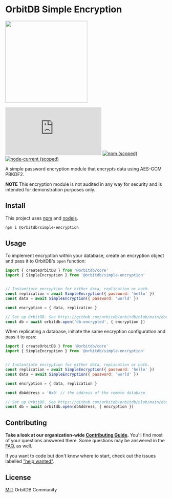 # OrbitDB Simple Encryption

<p align="left">
  <img src="https://github.com/orbitdb/orbitdb/blob/main/images/orbit_db_logo_color.png" width="256" />
</p>

[![Matrix](https://img.shields.io/matrix/orbit-db:matrix.org?label=chat%20on%20matrix)](https://app.element.io/#/room/#orbit-db:matrix.org) [![npm (scoped)](https://img.shields.io/npm/v/%40orbitdb/simple-encryption)](https://www.npmjs.com/package/%40orbitdb/simple-encryption) [![node-current (scoped)](https://img.shields.io/node/v/%40orbitdb/simple-encryption)](https://www.npmjs.com/package/@orbitdb/simple-encryption)

A simple password encryption module that encrypts data using AES-GCM PBKDF2.

**NOTE** This encryption module is not audited in any way for security and is intended for demonstration purposes only.

## Install

This project uses [npm](http://npmjs.com/) and [nodejs](https://nodejs.org/).

```sh
npm i @orbitdb/simple-encryption
```

## Usage

To implement encryption within your database, create an encryption object and pass it to OrbitDB's `open` function:

```js
import { createOrbitDB } from '@orbitdb/core'
import { SimpleEncryption } from '@orbitdb/simple-encryption'


// Instantiate encryption for either data, replication or both.
const replication = await SimpleEncryption({ password: 'hello' })
const data = await SimpleEncryption({ password: 'world' })

const encryption = { data, replication }

// Set up OrbitDB. See https://github.com/orbitdb/orbitdb/blob/main/docs/GETTING_STARTED.md for more information if you are unfamiliar with OrbitDB.
const db = await orbitdb.open('db-encrypted', { encryption })
```

When replicating a database, initiate the same encryption configuration and pass it to `open`:

```js
import { createOrbitDB } from '@orbitdb/core'
import { SimpleEncryption } from '@orbitdb/simple-encryption' 


// Instantiate encryption for either data, replication or both.
const replication = await SimpleEncryption({ password: 'hello' })
const data = await SimpleEncryption({ password: 'world' })

const encryption = { data, replication }

const dbAddress = '0x0' // the address of the remote database. 

// Set up OrbitDB. See https://github.com/orbitdb/orbitdb/blob/main/docs/GETTING_STARTED.md for more information if you are unfamiliar with OrbitDB.
const db = await orbitdb.open(dbAddress, { encryption })

```

## Contributing

**Take a look at our organization-wide [Contributing Guide](https://github.com/orbitdb/welcome/blob/master/contributing.md).** You'll find most of your questions answered there. Some questions may be answered in the [FAQ](FAQ.md), as well.

If you want to code but don't know where to start, check out the issues labelled ["help wanted"](https://github.com/orbitdb/orbitdb/issues?q=is%3Aopen+is%3Aissue+label%3A%22help+wanted%22+sort%3Areactions-%2B1-desc).

## License

[MIT](LICENSE) OrbitDB Community
